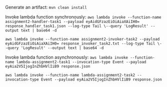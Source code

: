 Generate an artifact:
`mvn clean install`

Invoke lambda function synchronously:
`aws lambda invoke --function-name assignment2-handler-task1 --payload eyAidGFzazEiOiAiaXAiIH0= response_handler_task1.json --log-type Tail \--query 'LogResult' --output text | base64 -d`

`aws lambda invoke --function-name assignment2-invoker-task2 --payload eyAidGFzazEiOiAiaXAiIH0= response_invoker_task2.txt --log-type Tail \--query 'LogResult' --output text | base64 -d`

Invoke lambda function asynchronously:
`aws lambda invoke --function-name lambda-assignment2-task1 --invocation-type Event --payload eyAia2V5IjogInZhbHVlIiB9 response.json`

`aws lambda invoke --function-name lambda-assignment2-task2 --invocation-type Event --payload eyAia2V5IjogInZhbHVlIiB9 response.json`